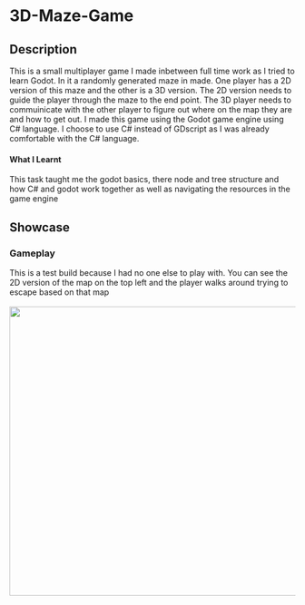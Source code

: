 <body>
<h1>3D-Maze-Game</h1>
<p>
<h2>Description</h2>
This is a small multiplayer game I made inbetween full time work as I tried to learn Godot. In it a randomly generated maze in made. One player has a 2D version of this maze and the other is a 3D version. The 2D version needs to guide the player through the maze to the end point. The 3D player needs to commuinicate with the other player to figure out where on the map they are and how to get out. I made this game using the Godot game engine using C# language. I choose to use C# instead of GDscript as I was already comfortable with the C# language.

<h4>What I Learnt</h4>
This task taught me the godot basics, there node and tree structure and how C# and godot work together as well as navigating the resources in the game engine
</p>

<h2>Showcase</h2>
<h3>Gameplay</h3>
<p>This is a test build because I had no one else to play with. You can see the 2D version of the map on the top left and the player walks around trying to escape based on that map</h6><br><br>
<img src="https://user-images.githubusercontent.com/43081670/220807909-2a6e60f0-e472-4a99-9eba-2497c9aa1be5.gif" width="510" />
</body>
